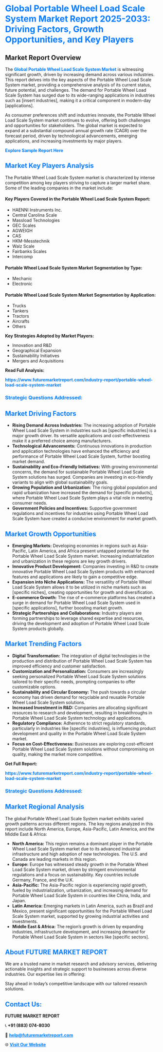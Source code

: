 <h1 style="color: #007BFF;">Global Portable Wheel Load Scale System Market Report 2025-2033: Driving Factors, Growth Opportunities, and Key Players</h1>

<section id="overview">
<h2>Market Report Overview</h2>
<p>The <a href="https://www.futuremarketreport.com/industry-report/portable-wheel-load-scale-system-market" style="color: #007BFF; text-decoration: none;"><strong>Global Portable Wheel Load Scale System Market</strong></a> is witnessing significant growth, driven by increasing demand across various industries. This report delves into the key aspects of the Portable Wheel Load Scale System market, providing a comprehensive analysis of its current status, future potential, and challenges. The demand for Portable Wheel Load Scale System has surged due to its wide-ranging applications in industries such as [insert industries], making it a critical component in modern-day [applications].</p>
<p>As consumer preferences shift and industries innovate, the Portable Wheel Load Scale System market continues to evolve, offering both challenges and opportunities for stakeholders. The global market is expected to expand at a substantial compound annual growth rate (CAGR) over the forecast period, driven by technological advancements, emerging applications, and increasing investments by major players.</p>
</section>

<section id="overview">
<p><a href="https://www.futuremarketreport.com/request-sample/reportId=51061" style="color: #007BFF; text-decoration: none;"><strong>Explore Sample Report Here</strong></a></p>
</section>

<section id="key-players">
<h2 style="color: #007BFF;">Market Key Players Analysis</h2>
<p>The Portable Wheel Load Scale System market is characterized by intense competition among key players striving to capture a larger market share. Some of the leading companies in the market include:</p>
<h4>Key Players Covered in the Portable Wheel Load Scale System Report:</h4>
<ul><li>HAENNI Instruments Inc.</li><li>Central Carolina Scale</li><li>Massload Technologies</li><li>GEC Scales</li><li>AGWEIGH</li><li>CAS</li><li>HKM-Messtechnik</li><li>Walz Scale</li><li>Fairbanks Scales</li><li>Intercomp</li></ul>
<h4>Portable Wheel Load Scale System Market Segmentation by Type:</h4>
<ul><li>Mechanic</li><li>Electronic</li></ul>

<h4>Portable Wheel Load Scale System Market Segmentation by Application:</h4>
<ul><li>Trucks</li><li>Tankers</li><li>Tractors</li><li>Aircrafts</li><li>Others</li></ul>
<p><strong>Key Strategies Adopted by Market Players:</strong></p>
<ul>
<li>Innovation and R&D</li>
<li>Geographical Expansion</li>
<li>Sustainability Initiatives</li>
<li>Mergers and Acquisitions</li>
</ul>
</section>

<section>
<p><strong>Read Full Analysis: </strong></p><a href="https://www.futuremarketreport.com/industry-report/portable-wheel-load-scale-system-market" style="color: #007BFF; text-decoration: none;"><strong>https://www.futuremarketreport.com/industry-report/portable-wheel-load-scale-system-market</strong></a>
<h3 style="color: #007BFF;">Strategic Questions Addressed:</h3>
</section>

<section id="driving-factors">
<h2 style="color: #007BFF;">Market Driving Factors</h2>
<ul>
<li><strong>Rising Demand Across Industries:</strong> The increasing adoption of Portable Wheel Load Scale System in industries such as [specific industries] is a major growth driver. Its versatile applications and cost-effectiveness make it a preferred choice among manufacturers.</li>
<li><strong>Technological Advancements:</strong> Continuous innovations in production and application technologies have enhanced the efficiency and performance of Portable Wheel Load Scale System, further boosting market demand.</li>
<li><strong>Sustainability and Eco-Friendly Initiatives:</strong> With growing environmental concerns, the demand for sustainable Portable Wheel Load Scale System solutions has surged. Companies are investing in eco-friendly variants to align with global sustainability goals.</li>
<li><strong>Growing Population and Urbanization:</strong> The rising global population and rapid urbanization have increased the demand for [specific products], where Portable Wheel Load Scale System plays a vital role in meeting consumer needs.</li>
<li><strong>Government Policies and Incentives:</strong> Supportive government regulations and incentives for industries using Portable Wheel Load Scale System have created a conducive environment for market growth.</li>
</ul>
</section>

<section id="growth-opportunities">
<h2 style="color: #007BFF;">Market Growth Opportunities</h2>
<ul>
<li><strong>Emerging Markets:</strong> Developing economies in regions such as Asia-Pacific, Latin America, and Africa present untapped potential for the Portable Wheel Load Scale System market. Increasing industrialization and urbanization in these regions are key growth drivers.</li>
<li><strong>Innovative Product Development:</strong> Companies investing in R&D to create innovative Portable Wheel Load Scale System products with enhanced features and applications are likely to gain a competitive edge.</li>
<li><strong>Expansion into Niche Applications:</strong> The versatility of Portable Wheel Load Scale System allows it to be utilized in niche markets such as [specific niches], creating opportunities for growth and diversification.</li>
<li><strong>E-commerce Growth:</strong> The rise of e-commerce platforms has created a surge in demand for Portable Wheel Load Scale System used in [specific applications], further boosting market growth.</li>
<li><strong>Strategic Partnerships and Collaborations:</strong> Industry players are forming partnerships to leverage shared expertise and resources, driving the development and adoption of Portable Wheel Load Scale System products globally.</li>
</ul>
</section>

<section id="trending-factors">
<h2 style="color: #007BFF;">Market Trending Factors</h2>
<ul>
<li><strong>Digital Transformation:</strong> The integration of digital technologies in the production and distribution of Portable Wheel Load Scale System has improved efficiency and customer satisfaction.</li>
<li><strong>Customization and Personalization:</strong> Consumers are increasingly seeking personalized Portable Wheel Load Scale System solutions tailored to their specific needs, prompting companies to offer customizable options.</li>
<li><strong>Sustainability and Circular Economy:</strong> The push towards a circular economy has driven demand for recyclable and reusable Portable Wheel Load Scale System solutions.</li>
<li><strong>Increased Investment in R&D:</strong> Companies are allocating significant resources to research and development, resulting in breakthroughs in Portable Wheel Load Scale System technology and applications.</li>
<li><strong>Regulatory Compliance:</strong> Adherence to strict regulatory standards, particularly in industries like [specific industries], is influencing product development and quality in the Portable Wheel Load Scale System market.</li>
<li><strong>Focus on Cost-Effectiveness:</strong> Businesses are exploring cost-efficient Portable Wheel Load Scale System solutions without compromising on quality, making the market more competitive.</li>
</ul>
</section>

<section>
<p><strong>Get Full Report: </strong></p><a href="https://www.futuremarketreport.com/industry-report/portable-wheel-load-scale-system-market" style="color: #007BFF; text-decoration: none;"><strong>https://www.futuremarketreport.com/industry-report/portable-wheel-load-scale-system-market</strong></a>
<h3 style="color: #007BFF;">Strategic Questions Addressed:</h3>
</section>


<section id="regional-analysis">
<h2 style="color: #007BFF;">Market Regional Analysis</h2>
<p>The global Portable Wheel Load Scale System market exhibits varied growth patterns across different regions. The key regions analyzed in this report include North America, Europe, Asia-Pacific, Latin America, and the Middle East & Africa:</p>
<ul>
<li><strong>North America:</strong> This region remains a dominant player in the Portable Wheel Load Scale System market due to its advanced industrial infrastructure and high adoption of new technologies. The U.S. and Canada are leading markets in this region.</li>
<li><strong>Europe:</strong> Europe has witnessed steady growth in the Portable Wheel Load Scale System market, driven by stringent environmental regulations and a focus on sustainability. Key countries include Germany, France, and the U.K.</li>
<li><strong>Asia-Pacific:</strong> The Asia-Pacific region is experiencing rapid growth, fueled by industrialization, urbanization, and increasing demand for Portable Wheel Load Scale System in countries like China, India, and Japan.</li>
<li><strong>Latin America:</strong> Emerging markets in Latin America, such as Brazil and Mexico, present significant opportunities for the Portable Wheel Load Scale System market, supported by growing industrial activities and investments.</li>
<li><strong>Middle East & Africa:</strong> The region’s growth is driven by expanding industries, infrastructure development, and increasing demand for Portable Wheel Load Scale System in sectors like [specific sectors].</li>
</ul>
</section>

<footer>
<h2 style="color: #007BFF;">About FUTURE MARKET REPORT</h2>
<p>We are a trusted name in market research and advisory services, delivering actionable insights and strategic support to businesses across diverse industries. Our expertise lies in offering:</p>

<p>Stay ahead in today’s competitive landscape with our tailored research solutions.</p>

<h2 style="color: #007BFF;">Contact Us:</h2>
<p><strong>FUTURE MARKET REPORT</strong></p>
<p>📞 <strong>+91 (883) 074-8030</strong></p>
<p>📧 <strong><a href="mailto:help@futuremarketreport.com" style="color: #007BFF;">help@futuremarketreport.com</a></strong></p>
<p>🌐 <strong><a href="https://www.futuremarketreport.com/" style="color: #007BFF;">Visit Our Website</a></strong></p>
</footer>